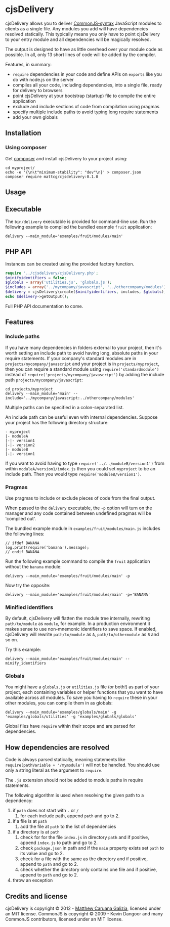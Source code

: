 # cjsDelivery #

cjsDelivery allows you to deliver [CommonJS-syntax](http://wiki.commonjs.org/wiki/Modules/1.1.1) JavaScript modules to clients as a single file. Any modules you add will have dependencies resolved statically. This typically means you only have to point cjsDelivery to your entry module and all dependencies will be magically resolved.

The output is designed to have as little overhead over your module code as possible. In all, only 13 short lines of code will be added by the compiler.

Features, in summary:

- `require` dependencies in your code and define APIs on `exports` like you do with node.js on the server
- compiles all your code, including dependencies, into a single file, ready for delivery to browsers
- point cjsDelivery at your bootstrap (startup) file to compile the entire application
- exclude and include sections of code from compilation using pragmas
- specify multiple include paths to avoid typing long require statements
- add your own globals

## Installation ##

### Using composer ###

Get [composer](http://getcomposer.org/) and install cjsDelivery to your project using:

```
cd myproject/
echo -e '{\n\t"minimum-stability": "dev"\n}' > composer.json
composer require mattcg/cjsdelivery:0.1.0
```

## Usage ##

## Executable ##

The `bin/delivery` executable is provided for command-line use. Run the following example to compiled the bundled example `fruit` application:

```
delivery --main_module='examples/fruit/modules/main'
```

## PHP API ##

Instances can be created using the provided factory function.

```PHP
require '../cjsdelivery/cjsDelivery.php';
$minifyidentifiers = false;
$globals = array('utilities.js', 'globals.js');
$includes = array('../mycompany/javascript', '../othercompany/modules');
$delivery = cjsDelivery\create($minifyidentifiers, includes, $globals);
echo $delivery->getOutput();
```

Full PHP API documentation to come.

## Features ##

### Include paths ###

If you have many dependencies in folders external to your project, then it's worth setting an include path to avoid having long, absolute paths in your require statements. If your company's standard modules are in `projects/mycompany/javascript` and your project is in `projects/myproject`, then you can require a standard module using `require('standardmodule')` instead of `require('projects/mycompany/javascript')` by adding the include path `projects/mycompany/javascript`:

```
cd projects/myproject
delivery --main_module='main' --include='../mycompany/javascript:../othercompany/modules'
```

Multiple paths can be specified in a colon-separated list.

An include path can be useful even with internal dependencies. Suppose your project has the following directory structure:

```
- myproject
|- moduleA
|-|- version1
|-|- version2
|- moduleB
|-|- version1
```

If you want to avoid having to type `require('../../moduleB/version1')` from within `moduleA/version1/index.js` then you could set `myproject` to be an include path. Then you would type `require('moduleB/version1')`.

### Pragmas ###

Use pragmas to include or exclude pieces of code from the final output.

When passed to the `delivery` executable, the `-p` option will turn on the manager and any code contained between undefined pragmas will be 'compiled out'.

The bundled example module in `examples/fruit/modules/main.js` includes the following lines:

```
// ifdef BANANA
log.print(require('banana').message);
// endif BANANA
```

Run the following example command to compile the `fruit` application without the `banana` module:

```
delivery --main_module='examples/fruit/modules/main' -p
```

Now try the opposite:

```
delivery --main_module='examples/fruit/modules/main' -p='BANANA'
```

### Minified identifiers ###

By default, cjsDelivery will flatten the module tree internally, rewriting `path/to/module` as `module`, for example. In a production environment it makes sense to use non-mnemonic identifiers to save space. If enabled, cjsDelivery will rewrite `path/to/module` as `A`, `path/to/othermodule` as `B` and so on.

Try this example:

```
delivery --main_module='examples/fruit/modules/main' --minify_identifiers
```

### Globals ###

You might have a `globals.js` or `utilities.js` file (or both!) as part of your project, each containing variables or helper functions that you want to have available across all modules. To save you having to `require` these in your other modules, you can compile them in as globals:

```
delivery --main_module='examples/globals/main' -g 'examples/globals/utilities' -g 'examples/globals/globals'
```

Global files have `require` within their scope and are parsed for dependencies.

## How dependencies are resolved ##

Code is always parsed statically, meaning statements like `require(pathVariable + '/mymodule')` will not be handled. You should use only a string literal as the argument to `require`.

The `.js` extension should not be added to module paths in require statements.

The following algorithm is used when resolving the given path to a dependency:

1. if `path` does not start with `.` or `/`
    1. for each include path, append `path` and go to 2.
2. if a file is at `path`
    1. add the file at `path` to the list of dependencies
3. if a directory is at `path`
    1. check for for the file `index.js` in directory `path` and if positive, append `index.js` to path and go to 2.
    2. check `package.json` in path and if the `main` property exists set `path` to its value and go to 2.
    3. check for a file with the same as the directory and if positive, append to `path` and go to 2.
    4. check whether the directory only contains one file and if positive, append to `path` and go to 2.
4. throw an exception

## Credits and license ##

cjsDelivery is copyright © 2012 - [Matthew Caruana Galizia](http://twitter.com/mcaruanagalizia), licensed under an MIT license. CommonJS is copyright © 2009 - Kevin Dangoor and many CommonJS contributors, licensed under an MIT license.
